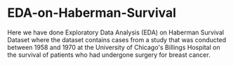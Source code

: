 # EDA-on-Haberman-Survival
Here we have done Exploratory Data Analysis (EDA) on Haberman Survival Dataset where the dataset contains cases from a study that was conducted between 1958 and 1970 at the University of Chicago's Billings Hospital on the survival of patients who had undergone surgery for breast cancer. 
